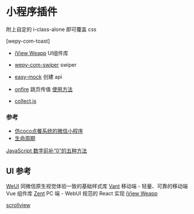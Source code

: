# 小程序插件

附上自定的 i-class-alone 即可覆盖 css

[wepy-com-toast]



* [iView Weapp](https://weapp.iviewui.com/) UI组件库 
* [wepy-com-swiper]() swiper
* [easy-mock](https://easy-mock.com/) 创建 api
* [onfire](https://github.com/hustcc/onfire.js) 跳页传值
 [使用方法](https://juejin.im/post/5ad0243651882532ce6599bc)
 
* [collect.js](https://zhuanlan.zhihu.com/p/27501111)

### 参考
* [仿coco点餐系统的微信小程序](https://github.com/lpbird/imitate-coco-xcx)
* [生命周期](https://www.jianshu.com/p/0078507e14d3)

[JavaScript 数字前补“0”的五种方法](https://blog.csdn.net/chy555chy/article/details/62886715)



## UI 参考
[WeUI](https://github.com/Tencent/weui/blob/master/README_cn.md)
同微信原生视觉体验一致的基础样式库
[Vant](https://youzan.github.io/vant/#/zh-CN/intro)  移动端 - 轻量、可靠的移动端 Vue 组件库
[Zent](https://youzan.github.io/zent/zh/guides/install)  PC 端 - WebUI 规范的 React 实现
[iView Weapp](https://weapp.iviewui.com/)




[scrollview](https://www.jianshu.com/p/f6d771421eb9)

